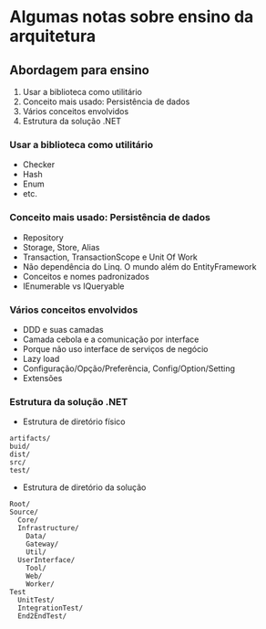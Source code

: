 Algumas notas sobre ensino da arquitetura
=========================================

## Abordagem para ensino

1. Usar a biblioteca como utilitário
2. Conceito mais usado: Persistência de dados
3. Vários conceitos envolvidos
4. Estrutura da solução .NET

### Usar a biblioteca como utilitário

- Checker
- Hash
- Enum
- etc.

### Conceito mais usado: Persistência de dados

- Repository
- Storage, Store, Alias
- Transaction, TransactionScope e Unit Of Work
- Não dependência do Linq. O mundo além do EntityFramework
- Conceitos e nomes padronizados
- IEnumerable vs IQueryable

### Vários conceitos envolvidos

- DDD e suas camadas
- Camada cebola e a comunicação por interface
- Porque não uso interface de serviços de negócio
- Lazy load
- Configuração/Opção/Preferência, Config/Option/Setting
- Extensões

### Estrutura da solução .NET

- Estrutura de diretório físico
```
artifacts/
buid/
dist/
src/
test/
```

- Estrutura de diretório da solução
```
Root/
Source/
  Core/
  Infrastructure/
    Data/
    Gateway/
    Util/
  UserInterface/
    Tool/
    Web/
    Worker/
Test
  UnitTest/
  IntegrationTest/
  End2EndTest/
```
